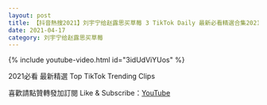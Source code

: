 ```yaml
---
layout: post
title: 【抖音熱搜2021】刘宇宁给赵露思买草莓 3 TikTok Daily 最新必看精選合集2021 04 17
date: 2021-04-17
category: 刘宇宁给赵露思买草莓
---
```


{% include youtube-video.html id="3idUdViYUos" %}

2021必看 最新精選 Top TikTok Trending Clips

喜歡請點贊轉發加訂閱 Like & Subscribe：[YouTube](https://www.youtube.com/channel/UCAoR7VcanIPd04uEq_GIylA/videos)

